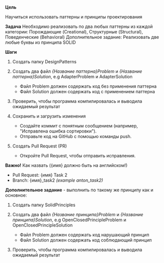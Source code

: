 **Цель**

Научиться использовать паттерны и принципы проектирования

**Задача**
Необходимо реализовать по два любых паттерны из каждой категории: Порождающие (Creational), Структурные (Structural), Поведенческие (Behavioral)
Дополнительное задание: Реализовать две любые буквы из принципа SOLID

**Шаги**

1. Создать папку DesignPatterns
2. Создать два файл _{Название паттерна}Problem_ и _{Название паттерна}Solution_, e.g AdapterProblem и AdapterSolution

   - Файл Problem должен содержать код без применения паттерна
   - Файл Solution должен содержать код с применением паттерна

3. Проверить, чтобы программа компилировалась и выводила ожидаемый результат
4. Сохранить и загрузить изменения

   - Создайте коммит с понятным сообщением (например, "Исправлена ошибка сортировки").
   - Отправьте код на GitHub с помощью команды push.

5. Создать Pull Request (PR)
   - Откройте Pull Request, чтобы отправить исправления.

**Важно!** Как назвать ({имя} должно быть на английском!)

- Pull Request: {имя} Task 2
- Branch: {имя}\_task2 _(example anton_task2)_

**Дополнительное задание** - выполнить по такому же принципу как и основное:

1. Создать папку SolidPrinciples
2. Создать два файл _{Название принципа}Problem_ и _{Название принципа}Solution_, e.g OpenClosedPrincipleProblem и OpenClosedPrincipleSolution

   - Файл Problem должен содержать код нарушающий принцип
   - Файл Solution должен содержать код соблюдающий принцип

3. Проверить, чтобы программа компилировалась и выводила ожидаемый результат
